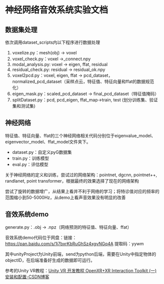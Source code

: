 # 神经网络音效系统实验文档

## 数据集处理

依次调用dataset_scripts内以下程序进行数据处理

1. voxelize.py：mesh(obj) -> voxel
2. voxel_check.py：voxel ->_connect.npy
3. modal_analysis.py: voxel -> eigen, ffat, residual
4. residual_check.py: residual -> residual_ok.npy
5. voxel2pcd.py：voxel, eigen, ffat -> pcd_dataset，normalized_pcd_dataset（采样点云，特征值、特征向量和ffat的数据规范化）
6. eigen_mask.py：scaled_pcd_dataset -> final_pcd_dataset（特征值掩码）
7. splitDataset.py：pcd, pcd_eigen, ffat_map->train, test (划分训练集、验证集和测试集) 

## 神经网络

特征值、特征向量、ffat的三个神经网络相关代码分别位于eigenvalue_model、eigenvector_model、ffat_model文件夹下。

- dataset.py：自定义pyG数据集
- train.py：训练模型
- eval.py：评估模型

关于神经网络的定义和训练，尝试过的网络架构：pointnet, dgcnn, pointnet++, randlanet, point transformer，根据最终的效果选择了现在的网络架构

尝试了旋转的数据增广，从结果上看并不利于网络的学习；将特诊值对应的频率的范围缩小到50-5000Hz，从demo上看声音效果没有明显的改善

## 音效系统demo

generate.py：.obj -> .npz（网络预测的特征值、特征向量、ffat）

音效系统demo代码位于网盘：链接：https://pan.baidu.com/s/1j7bxrKbRuGhSz4xgvNGq4A 提取码：yywm 

其中unityProject为Unity前端，send为python后端，需要在Unity中指定物体的objectID，在后端准备好生成的数据即可运行。

参考的Unity VR教程：[Unity VR 开发教程 OpenXR+XR Interaction Toolkit (一) 安装和配置-CSDN博客](https://blog.csdn.net/qq_46044366/article/details/126676551)